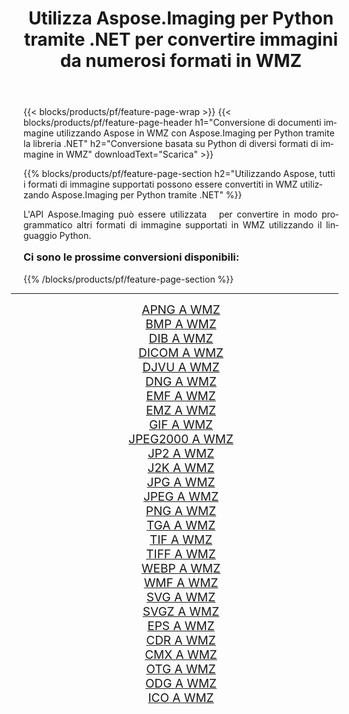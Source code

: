 ﻿---
title: Utilizza Aspose.Imaging per Python tramite .NET per convertire immagini da numerosi formati in WMZ 
weight: 3920
url: /it/python-net/conversion/to/wmz/ 
lang: it
langdirlevel: 2
locales: zh-hans,ja,it,ru,de,es,fr,nl,id,lt,pl,pt,vi,tr,ko,zh-hant,ar,hi,th,sv,cs,uk,he
description: Puoi utilizzare Aspose.Imaging per Python tramite la libreria .NET per convertire da una varietà di formati in WMZ
---

{{< blocks/products/pf/feature-page-wrap >}}
{{< blocks/products/pf/feature-page-header h1="Conversione di documenti immagine utilizzando Aspose in WMZ con Aspose.Imaging per Python tramite la libreria .NET" h2="Conversione basata su Python di diversi formati di immagine in WMZ" downloadText="Scarica" >}}


{{% blocks/products/pf/feature-page-section  h2="Utilizzando Aspose, tutti i formati di immagine supportati possono essere convertiti in WMZ utilizzando Aspose.Imaging per Python tramite .NET" %}}
<p align=justify>L'API Aspose.Imaging può essere utilizzata   per convertire in modo programmatico altri formati di immagine supportati in WMZ utilizzando il linguaggio Python.</p>
<h3 style="margin-top:16px;">
Ci sono le prossime conversioni disponibili:
</h3>
{{% /blocks/products/pf/feature-page-section %}}
<div class="container-fluid productfamilypage bg-gray">
    <div class="convertypes bg-gray agp-content section">
        <div class="container">
		<hr style="margin-left:-20px;"/>
		<div class="row other-converters" style="gap: 10px;font-size: 19px;text-align:center;">
		    <div class='col-md-3 other-converter remove-lp remove-rp'><a href="/imaging/it/python-net/conversion/apng-to-wmz/" style="padding:15px;">APNG A WMZ</a></div>
<div class='col-md-3 other-converter remove-lp remove-rp'><a href="/imaging/it/python-net/conversion/bmp-to-wmz/" style="padding:15px;">BMP A WMZ</a></div>
<div class='col-md-3 other-converter remove-lp remove-rp'><a href="/imaging/it/python-net/conversion/dib-to-wmz/" style="padding:15px;">DIB A WMZ</a></div>
<div class='col-md-3 other-converter remove-lp remove-rp'><a href="/imaging/it/python-net/conversion/dicom-to-wmz/" style="padding:15px;">DICOM A WMZ</a></div>
<div class='col-md-3 other-converter remove-lp remove-rp'><a href="/imaging/it/python-net/conversion/djvu-to-wmz/" style="padding:15px;">DJVU A WMZ</a></div>
<div class='col-md-3 other-converter remove-lp remove-rp'><a href="/imaging/it/python-net/conversion/dng-to-wmz/" style="padding:15px;">DNG A WMZ</a></div>
<div class='col-md-3 other-converter remove-lp remove-rp'><a href="/imaging/it/python-net/conversion/emf-to-wmz/" style="padding:15px;">EMF A WMZ</a></div>
<div class='col-md-3 other-converter remove-lp remove-rp'><a href="/imaging/it/python-net/conversion/emz-to-wmz/" style="padding:15px;">EMZ A WMZ</a></div>
<div class='col-md-3 other-converter remove-lp remove-rp'><a href="/imaging/it/python-net/conversion/gif-to-wmz/" style="padding:15px;">GIF A WMZ</a></div>
<div class='col-md-3 other-converter remove-lp remove-rp'><a href="/imaging/it/python-net/conversion/jpeg2000-to-wmz/" style="padding:15px;">JPEG2000 A WMZ</a></div>
<div class='col-md-3 other-converter remove-lp remove-rp'><a href="/imaging/it/python-net/conversion/jp2-to-wmz/" style="padding:15px;">JP2 A WMZ</a></div>
<div class='col-md-3 other-converter remove-lp remove-rp'><a href="/imaging/it/python-net/conversion/j2k-to-wmz/" style="padding:15px;">J2K A WMZ</a></div>
<div class='col-md-3 other-converter remove-lp remove-rp'><a href="/imaging/it/python-net/conversion/jpg-to-wmz/" style="padding:15px;">JPG A WMZ</a></div>
<div class='col-md-3 other-converter remove-lp remove-rp'><a href="/imaging/it/python-net/conversion/jpeg-to-wmz/" style="padding:15px;">JPEG A WMZ</a></div>
<div class='col-md-3 other-converter remove-lp remove-rp'><a href="/imaging/it/python-net/conversion/png-to-wmz/" style="padding:15px;">PNG A WMZ</a></div>
<div class='col-md-3 other-converter remove-lp remove-rp'><a href="/imaging/it/python-net/conversion/tga-to-wmz/" style="padding:15px;">TGA A WMZ</a></div>
<div class='col-md-3 other-converter remove-lp remove-rp'><a href="/imaging/it/python-net/conversion/tif-to-wmz/" style="padding:15px;">TIF A WMZ</a></div>
<div class='col-md-3 other-converter remove-lp remove-rp'><a href="/imaging/it/python-net/conversion/tiff-to-wmz/" style="padding:15px;">TIFF A WMZ</a></div>
<div class='col-md-3 other-converter remove-lp remove-rp'><a href="/imaging/it/python-net/conversion/webp-to-wmz/" style="padding:15px;">WEBP A WMZ</a></div>
<div class='col-md-3 other-converter remove-lp remove-rp'><a href="/imaging/it/python-net/conversion/wmf-to-wmz/" style="padding:15px;">WMF A WMZ</a></div>
<div class='col-md-3 other-converter remove-lp remove-rp'><a href="/imaging/it/python-net/conversion/svg-to-wmz/" style="padding:15px;">SVG A WMZ</a></div>
<div class='col-md-3 other-converter remove-lp remove-rp'><a href="/imaging/it/python-net/conversion/svgz-to-wmz/" style="padding:15px;">SVGZ A WMZ</a></div>
<div class='col-md-3 other-converter remove-lp remove-rp'><a href="/imaging/it/python-net/conversion/eps-to-wmz/" style="padding:15px;">EPS A WMZ</a></div>
<div class='col-md-3 other-converter remove-lp remove-rp'><a href="/imaging/it/python-net/conversion/cdr-to-wmz/" style="padding:15px;">CDR A WMZ</a></div>
<div class='col-md-3 other-converter remove-lp remove-rp'><a href="/imaging/it/python-net/conversion/cmx-to-wmz/" style="padding:15px;">CMX A WMZ</a></div>
<div class='col-md-3 other-converter remove-lp remove-rp'><a href="/imaging/it/python-net/conversion/otg-to-wmz/" style="padding:15px;">OTG A WMZ</a></div>
<div class='col-md-3 other-converter remove-lp remove-rp'><a href="/imaging/it/python-net/conversion/odg-to-wmz/" style="padding:15px;">ODG A WMZ</a></div>
<div class='col-md-3 other-converter remove-lp remove-rp'><a href="/imaging/it/python-net/conversion/ico-to-wmz/" style="padding:15px;">ICO A WMZ</a></div>
                </div>
        </div>
    </div>
</div>
<br/>

